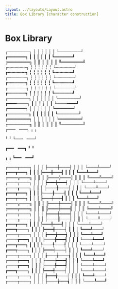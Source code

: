```yaml
---
layout: ../layouts/Layout.astro
title: Box Library [character construction]
---
```


# Box Library

<div class="boxes">
  <div class="box" title="SIMPLE LIGHT">
┌───────┐
│       │
│       │
│       │
└───────┘
  </div>

  <div class="box" title="SIMPLE HEAVY">
┏━━━━━━━┓
┃       ┃
┃       ┃
┃       ┃
┗━━━━━━━┛
  </div>

  <div class="box" title="SIMPLE DOUBLE">
╔═══════╗
║       ║
║       ║
║       ║
╚═══════╝
  </div>

  <div class="box" title="DOUBLE DASH CONNECTION LIGHT">
┌╌╌╌╌╌╌╌┐
╎       ╎
╎       ╎
╎       ╎
└╌╌╌╌╌╌╌┘
  </div>

  <div class="box" title="DOUBLE DASH CONNECTION HEAVY">
┏╍╍╍╍╍╍╍┓
╏       ╏
╏       ╏
╏       ╏
┗╍╍╍╍╍╍╍┛
  </div>

  <div class="box" title="TRIPLE DASH CONNECTION LIGHT">
┌┄┄┄┄┄┄┄┐
┆       ┆
┆       ┆
┆       ┆
└┄┄┄┄┄┄┄┘
  </div>

  <div class="box" title="TRIPLE DASH CONNECTION HEAVY">
┏┅┅┅┅┅┅┅┓
┇       ┇
┇       ┇
┇       ┇
┗┅┅┅┅┅┅┅┛
  </div>

  <div class="box" title="QUADRUPLE DASH CONNECTION LIGHT">
┌┈┈┈┈┈┈┈┐
┊       ┊
┊       ┊
┊       ┊
└┈┈┈┈┈┈┈┘
  </div>

  <div class="box" title="QUADRUPLE DASH CONNECTION HEAVY">
┏┉┉┉┉┉┉┉┓
┋       ┋
┋       ┋
┋       ┋
┗┉┉┉┉┉┉┉┛
  </div>

  <div class="box" title="ROUNDED CORNERS LIGHT">
╭───────╮
│       │
│       │
│       │
╰───────╯
  </div>

  <div class="box" title="HYBRID CONNECTION HEAVY LIGHT AND LIGHT HEAVY">
┏━━━╾───┐
┃       │
╿       ╽
│       ┃
└───╼━━━┛
  </div>

  <div class="box" title="HYBRID CORNER CONNECTION HEAVY LIGHT">
┍━━━━━━━┑
│       │
│       │
│       │
┕━━━━━━━┙
  </div>

  <div class="box" title="HYBRID CORNER CONNECTION LIGHT HEAVY">
┎───────┒
┃       ┃
┃       ┃
┃       ┃
┖───────┚
  </div>

  <div class="box" title="HYBRID CORNER CONNECTION DOUBLE LIGHT">
╒═══════╕
│       │
│       │
│       │
╘═══════╛
  </div>

  <div class="box" title="HYBRID CORNER CONNECTION LIGHT DOUBLE">
╓───────╖
║       ║
║       ║
║       ║
╙───────╜
  </div>

  <div class="box" title="HALF LENGTH CONNECTION LIGHT">
┌──╴ ╶──┐
╷       ╷

╵ ╵
└──╴ ╶──┘

</div>

  <div class="box" title="HALF LENGTH CONNECTION LIGHT">
┏━━╸ ╺━━┓
╹       ╹

╻ ╻
┗━━╸ ╺━━┛

</div>

  <div class="box" title="SIMPLE CROSS CONNECTION LIGHT">
┌───┬───┐
│   │   │
├───┼───┤
│   │   │
└───┴───┘
  </div>

  <div class="box" title="SIMPLE CROSS CONNECTION HEAVY">
┏━━━┳━━━┓
┃   ┃   ┃
┣━━━╋━━━┫
┃   ┃   ┃
┗━━━┻━━━┛
  </div>

  <div class="box" title="SIMPLE CROSS CONNECTION DOUBLE">
╔═══╦═══╗
║   ║   ║
╠═══╬═══╣
║   ║   ║
╚═══╩═══╝
  </div>

  <div class="box" title="LIGHT WITH HYBRID CROSS CONNECTION LIGHT HEAVY">
┌───┬───┐
│   │   │
┝━━━┿━━━┥
│   │   │
└───┴───┘
  </div>

  <div class="box" title="LIGHT WITH HYBRID CROSS CONNECTION HEAVY LIGHT">
┌───┰───┐
│   ┃   │
├───╂───┤
│   ┃   │
└───┸───┘
  </div>

  <div class="box" title="HEAVY WITH HYBRID CROSS CONNECTION HEAVY LIGHT">
┏━━━┳━━━┓
┃   ┃   ┃
┠───╂───┨
┃   ┃   ┃
┗━━━┻━━━┛
  </div>

  <div class="box" title="HEAVY WITH HYBRID CROSS CONNECTION LIGHT HEAVY">
┏━━━┯━━━┓
┃   │   ┃
┣━━━┿━━━┫
┃   │   ┃
┗━━━┷━━━┛
  </div>

  <div class="box" title="DOUBLE WITH HYBRID CROSS CONNECTION DOUBLE LIGHT">
╔═══╦═══╗
║   ║   ║
╟───╫───╢
║   ║   ║
╚═══╩═══╝
  </div>

  <div class="box" title="DOUBLE WITH HYBRID CROSS CONNECTION LIGHT DOUBLE">
╔═══╤═══╗
║   │   ║
╠═══╪═══╣
║   │   ║
╚═══╧═══╝
  </div>

  <div class="box" title="LIGHT WITH HYBRID CROSS CONNECTION DOUBLE LIGHT">
┌───┬───┐
│   │   │
╞═══╪═══╡
│   │   │
└───┴───┘
  </div>

  <div class="box" title="LIGHT WITH HYBRID CROSS CONNECTION LIGHT DOUBLE">
┌───╥───┐
│   ║   │
├───╫───┤
│   ║   │
└───╨───┘
  </div>

  <div class="box" title="HYBRID CROSS CONNECTION 3 HEAVY 1 LIGHT (S)">
┏━━━┳━━━┓
┃   ┃   ┃
┡━━━╇━━━┩
│   │   │
└───┴───┘
  </div>

  <div class="box" title="HYBRID CROSS CONNECTION 3 HEAVY 1 LIGHT (E)">
┏━━━┱───┐
┃   ┃   │
┣━━━╉───┤
┃   ┃   │
┗━━━┹───┘
  </div>

  <div class="box" title="HYBRID CROSS CONNECTION 3 HEAVY 1 LIGHT (N)">
┌───┬───┐
│   │   │
┢━━━╈━━━┪
┃   ┃   ┃
┗━━━┻━━━┛
  </div>

  <div class="box" title="HYBRID CROSS CONNECTION 3 HEAVY 1 LIGHT (W)">
┌───┲━━━┓
│   ┃   ┃
├───╊━━━┫
│   ┃   ┃
└───┺━━━┛
  </div>

  <div class="box" title="HYBRID CROSS CONNECTION 3 LIGHT 1 HEAVY (N)">
┏━━━┳━━━┓
┃   ┃   ┃
┞───╀───┦
│   │   │
└───┴───┘
  </div>

  <div class="box" title="HYBRID CROSS CONNECTION 3 LIGHT 1 HEAVY (E)">
┏━━━┭───┐
┃   │   │
┣━━━┽───┤
┃   │   │
┗━━━┵───┘
  </div>

  <div class="box" title="HYBRID CROSS CONNECTION 3 LIGHT 1 HEAVY (S)">
┌───┬───┐
│   │   │
┟───╁───┧
┃   ┃   ┃
┗━━━┻━━━┛
  </div>

  <div class="box" title="HYBRID CROSS CONNECTION 3 LIGHT 1 HEAVY (W)">
┌───┮━━━┓
│   │   ┃
├───┾━━━┫
│   │   ┃
└───┶━━━┛
  </div>

  <div class="box" title="HYBRID CROSS CONNECTION 2 LIGHT 2 HEAVY (NE)">
┌───┲━━━┓
│   ┃   ┃
├───╄━━━┩
│   │   │
└───┴───┘
  </div>

  <div class="box" title="HYBRID CROSS CONNECTION 2 LIGHT 2 HEAVY (NW)">
┏━━━┱───┐
┃   ┃   │
┡━━━╃───┤
│   │   │
└───┴───┘
  </div>

  <div class="box" title="HYBRID CROSS CONNECTION 2 LIGHT 2 HEAVY (SW)">
┌───┬───┐
│   │   │
┢━━━╅───┤
┃   ┃   │
┗━━━┹───┘
  </div>

  <div class="box" title="HYBRID CROSS CONNECTION 2 LIGHT 2 HEAVY (SE)">
┌───┬───┐
│   │   │
├───╆━━━┪
│   ┃   ┃
└───┺━━━┛
  </div>
</div>

